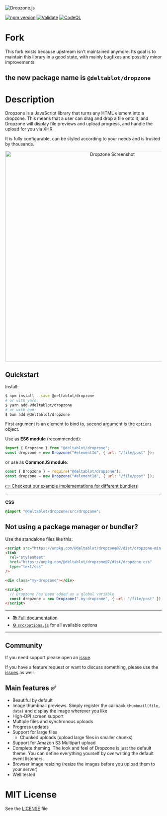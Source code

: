 <img alt="Dropzone.js" src="https://raw.githubusercontent.com/dropzone/dropzone/assets/github-logo.svg" />

[![npm version](https://badge.fury.io/js/@deltablot%2Fdropzone.svg)](https://badge.fury.io/js/@deltablot%2Fdropzone)
[![Validate](https://github.com/NicolasCARPi/dropzone/actions/workflows/validating.yml/badge.svg)](https://github.com/NicolasCARPi/dropzone/actions/workflows/validating.yml)
[![CodeQL](https://github.com/NicolasCARPi/dropzone/actions/workflows/codeql-analysis.yml/badge.svg)](https://github.com/NicolasCARPi/dropzone/actions/workflows/codeql-analysis.yml)

# Fork

This fork exists because upstream isn't maintained anymore. Its goal is to maintain this library in a good state, with mainly bugfixes and possibly minor improvements.

## the new package name is `@deltablot/dropzone`

# Description

Dropzone is a JavaScript library that turns any HTML element into a dropzone.
This means that a user can drag and drop a file onto it, and Dropzone will
display file previews and upload progress, and handle the upload for you via
XHR.

It is fully configurable, can be styled according to your needs and is trusted by
thousands.

<div align="center">
  <img width="674" alt="Dropzone Screenshot" src="https://user-images.githubusercontent.com/133277/138495095-b026cc5c-9458-4e0b-8066-d8a9d0f7e72a.png">
</div>

## Quickstart

Install:

```bash
$ npm install --save @deltablot/dropzone
# or with yarn:
$ yarn add @deltablot/dropzone
# or with bun:
$ bun add @deltablot/dropzone
```

First argument is an element to bind to, second argument is the [`options`](./src/options.js) object.

Use as **ES6 module** (recommended):

```js
import { Dropzone } from "@deltablot/dropzone";
const dropzone = new Dropzone("#elementId", { url: "/file/post" });
```

or use as **CommonJS module**:

```js
const { Dropzone } = require("@deltablot/dropzone");
const dropzone = new Dropzone("#elementId", { url: "/file/post" });
```

[👉 Checkout our example implementations for different
bundlers](https://github.com/dropzone/dropzone-examples)

<hr>

**CSS**
 
```css
@import "@deltablot/dropzone/src/dropzone";
```

## Not using a package manager or bundler?

Use the standalone files like this:

```html
<script src="https://unpkg.com/@deltablot/dropzone@7/dist/dropzone-min.js"></script>
<link
  rel="stylesheet"
  href="https://unpkg.com/@deltablot/dropzone@7/dist/dropzone.css"
  type="text/css"
/>

<div class="my-dropzone"></div>

<script>
  // Dropzone has been added as a global variable.
  const dropzone = new Dropzone(".my-dropzone", { url: "/file/post" });
</script>
```

---

- [📚 Full documentation](https://docs.dropzone.dev)
- [⚙️ `src/options.js`](https://github.com/NicolasCARPi/dropzone/blob/master/src/options.js)
  for all available options

---

## Community

If you need support please open an [issue](https://github.com/NicolasCARPi/dropzone/issues).

If you have a feature request or want to discuss something, please use the
[issues](https://github.com/NicolasCARPi/dropzone/issues) as well.

## Main features ✅

- Beautiful by default
- Image thumbnail previews. Simply register the callback `thumbnail(file, data)`
  and display the image wherever you like
- High-DPI screen support
- Multiple files and synchronous uploads
- Progress updates
- Support for large files
  - Chunked uploads (upload large files in smaller chunks)
- Support for Amazon S3 Multipart upload
- Complete theming. The look and feel of Dropzone is just the default theme. You
  can define everything yourself by overwriting the default event listeners.
- Browser image resizing (resize the images before you upload them to your
  server)
- Well tested

# MIT License

See the [LICENSE](./LICENSE) file
